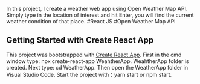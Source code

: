 In this project, I create a weather web app using Open Weather Map API. Simply type in the location of interest and hit Enter, you will find the current weather condition of that place.
#React JS   #Open Weather Map API


## Getting Started with Create React App

This project was bootstrapped with [Create React App](https://github.com/facebook/create-react-app).
First in the cmd window type: npx create-react-app WeahtherApp.
WeahtherApp folder is created.
Next type: cd WeatherApp. 
Then open the WeatherApp folder in Visual Studio Code.
Start the project with：yarn start or npm start.

